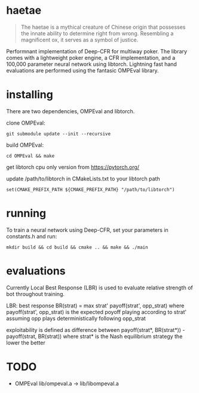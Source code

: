 # haetae

> The haetae is a mythical creature of Chinese origin that possesses the innate ability to determine right from wrong. Resembling a magnificent ox, it serves as a symbol of justice.

Performnant implementation of Deep-CFR for multiway poker. The library comes with a lightweight poker engine, a CFR implementation, and a 100,000 parameter neural network using libtorch. Lightning fast hand evaluations are performed using the fantasic OMPEval library.   

# installing 

There are two dependencies, OMPEval and libtorch.

clone OMPEval:

```git submodule update --init --recursive```

build OMPEval:

```cd OMPEval && make```


get libtorch cpu only version from https://pytorch.org/

update /path/to/libtorch in CMakeLists.txt to your libtorch path

```set(CMAKE_PREFIX_PATH ${CMAKE_PREFIX_PATH} "/path/to/libtorch")```

# running

To train a neural network using Deep-CFR, set your parameters in constants.h and run:

```mkdir build && cd build && cmake .. && make && ./main```

# evaluations

Currently Local Best Response (LBR) is used to evaluate relative strength of bot throughout training. 

LBR:
best response BR(strat) = max strat' payoff(strat', opp_strat)
where payoff(strat', opp_strat) is the expected poyoff 
playing according to strat' assuming opp plays deterministically following opp_strat

exploitability is defined as difference between
payoff(strat*, BR(strat*)) - payoff(strat, BR(strat))
where strat* is the Nash equilibrium strategy
the lower the better

# TODO

- OMPEval lib/ompeval.a -> lib/libompeval.a



